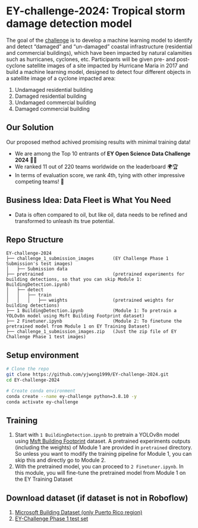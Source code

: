 # EY-challenge-2024: Tropical storm damage detection model

The goal of the [challenge](https://challenge.ey.com/challenges/tropical-cyclone-damage-assessment-lrrno2xm) is to develop a machine learning model to identify and detect “damaged” and “un-damaged” coastal infrastructure (residential and commercial buildings), which have been impacted by natural calamities such as hurricanes, cyclones, etc. Participants will be given pre- and post-cyclone satellite images of a site impacted by Hurricane Maria in 2017 and build a machine learning model, designed to detect four different objects in a satellite image of a cyclone impacted area:
1. Undamaged residential building
2. Damaged residential building
3. Undamaged commercial building
4. Damaged commercial building

## Our Solution

Our proposed method achived promising results with minimal training data!
- We are among the Top 10 entrants of **EY Open Science Data Challenge 2024** 🎉🥳 </br>
- We ranked 11 out of 220 teams worldwide on the leaderboard 🌍🏆 </br>
- In terms of evaluation score, we rank 4th, tying with other impressive competing teams! 🤩

## Business Idea: Data Fleet is What You Need
- Data is often compared to oil, but like oil, data needs to be refined and transformed to unleash its true potential.

## Repo Structure
```
EY-challenge-2024
├── challenge_1_submission_images       (EY Challenge Phase 1 Submission's test images)
│   ├── Submission data
├── pretrained                          (pretrained experiments for building detections, so that you can skip Module 1: BuildingDetection.ipynb)
│   ├── detect
│   │   ├── train
│   │   │   ├── weights                 (pretrained weights for building detections)
├── 1 BuildingDetection.ipynb           (Module 1: To pretrain a YOLOv8n model using Msft Building Footprint dataset)
├── 2 Finetuner.ipynb                   (Module 2: To finetune the pretrained model from Module 1 on EY Training Dataset)
├── challenge_1_submission_images.zip   (Just the zip file of EY Challenge Phase 1 test images)
```

## Setup environment
```bash
# Clone the repo
git clone https://github.com/yjwong1999/EY-challenge-2024.git
cd EY-challenge-2024

# Create conda environment
conda create --name ey-challenge python=3.8.10 -y
conda activate ey-challenge
```

## Training
1. Start with `1 BuildingDetection.ipynb` to pretrain a YOLOv8n model using [Msft Building Footprint](https://planetarycomputer.microsoft.com/dataset/ms-buildings) dataset. A pretrained experiments outputs (including the weights) of Module 1 are provided in `pretrained` directory. So unless you want to modify the training pipeline for Module 1, you can skip this and directly go to Module 2.
2. With the pretrained model, you can proceed to `2 Finetuner.ipynb`. In this module, you will fine-tune the pretrained model from Module 1 on the EY Training Dataset


## Download dataset (if dataset is not in Roboflow)
1. [Microsoft Building Dataset (only Puerto Rico region)](https://drive.google.com/file/d/1usJRoHRydBFtp65uovEioWXkdMBPioXO/view?usp=drive_link)
2. [EY-Challenge Phase 1 test set](https://drive.google.com/file/d/1R6pTpvyxucpSubhQgTUIyGGwbk5ardU7/view?usp=drive_link)
